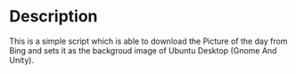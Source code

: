 # Description
This is a simple script which is able to download the Picture of the day from Bing and sets it as the backgroud image of Ubuntu Desktop (Gnome And Unity).